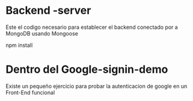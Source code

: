# Backend -server 
Este el codigo necesario para establecer el backend conectado por 
a MongoDB usando Mongoose

npm install

# Dentro del Google-signin-demo
Existe un pequeño ejercicio para probar la
autenticacion de google en un Front-End funcional